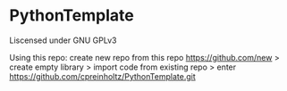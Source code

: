 # PythonTemplate
Liscensed under GNU GPLv3 

Using this repo:
create new repo from this repo https://github.com/new  > create empty library > import code from existing repo > enter https://github.com/cpreinholtz/PythonTemplate.git
